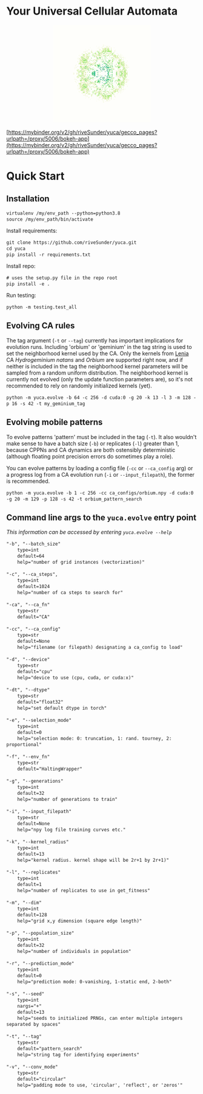 # Your Universal Cellular Automata

<p align="center">
<img src="assets/frog_race.gif">
</p>

[https://mybinder.org/v2/gh/riveSunder/yuca/gecco_pages?urlpath=/proxy/5006/bokeh-app](https://mybinder.org/v2/gh/riveSunder/yuca/gecco_pages?urlpath=/proxy/5006/bokeh-app)

# Quick Start

## Installation

```
virtualenv /my/env_path --python=python3.8
source /my/env_path/bin/activate 
```
Install requirements:

```
git clone https://github.com/riveSunder/yuca.git
cd yuca
pip install -r requirements.txt
```

Install repo:

```
# uses the setup.py file in the repo root
pip install -e .
```

Run testing:

```
python -m testing.test_all

```


## Evolving CA rules

The tag argument (`-t` or `--tag`) currently has important implications for evolution runs. Including 'orbium' or 'geminium' in the tag string is used to set the neighborhood kernel used by the CA. Only the kernels from [Lenia](https://arxiv.org/abs/1812.05433) CA _Hydrogeminium natans_ and _Orbium_ are supported right now, and if neither is included in the tag the neighborhood kernel parameters will be sampled from a random uniform distribution. The neighborhood kernel is currently not evolved (only the update function parameters are), so it's not recommended to rely on randomly initialized kernels (yet). 

```
python -m yuca.evolve -b 64 -c 256 -d cuda:0 -g 20 -k 13 -l 3 -m 128 -p 16 -s 42 -t my_geminium_tag
```

## Evolving mobile patterns

To evolve patterns 'pattern' must be included in the tag (`-t`). It also wouldn't make sense to have a batch size (`-b`) or replicates (`-l`) greater than 1, because CPPNs and CA dynamics are both ostensibly deterministic (although floating point precision errors do sometimes play a role).

You can evolve patterns by loading a config file (`-cc` or `--ca_config` arg) or a progress log from a CA evolution run (`-i` or `--input_filepath`), the former is recommended. 

```
python -m yuca.evolve -b 1 -c 256 -cc ca_configs/orbium.npy -d cuda:0 -g 20 -m 129 -p 128 -s 42 -t orbium_pattern_search
```

## Command line args to the `yuca.evolve` entry point

_This information can be accessed by entering `yuca.evolve --help`_

```
"-b", "--batch_size"
    type=int 
    default=64
    help="number of grid instances (vectorization)"

"-c", "--ca_steps", 
    type=int
    default=1024 
    help="number of ca steps to search for"

"-ca", "--ca_fn"
    type=str
    default="CA"

"-cc", "--ca_config"
    type=str
    default=None
    help="filename (or filepath) designating a ca_config to load"

"-d", "--device"
    type=str
    default="cpu"
    help="device to use (cpu, cuda, or cuda:x)"

"-dt", "--dtype"
    type=str 
    default="float32"
    help="set default dtype in torch"

"-e", "--selection_mode"
    type=int
    default=0
    help="selection mode: 0: truncation, 1: rand. tourney, 2: proportional"

"-f", "--env_fn"
    type=str
    default="HaltingWrapper"

"-g", "--generations"
    type=int
    default=32
    help="number of generations to train"

"-i", "--input_filepath"
    type=str
    default=None
    help="npy log file training curves etc."

"-k", "--kernel_radius"
    type=int
    default=13
    help="kernel radius. kernel shape will be 2r+1 by 2r+1)"

"-l", "--replicates" 
    type=int
    default=1
    help="number of replicates to use in get_fitness"

"-m", "--dim"
    type=int
    default=128
    help="grid x,y dimension (square edge length)"

"-p", "--population_size"
    type=int
    default=32
    help="number of individuals in population"

"-r", "--prediction_mode"
    type=int
    default=0
    help="prediction mode: 0-vanishing, 1-static end, 2-both"

"-s", "--seed"
    type=int
    nargs="+"
    default=13
    help="seeds to initialized PRNGs, can enter multiple integers separated by spaces"

"-t", "--tag"
    type=str
    default="pattern_search"
    help="string tag for identifying experiments"

"-v", "--conv_mode"
    type=str
    default="circular"
    help="padding mode to use, 'circular', 'reflect', or 'zeros'"
```
